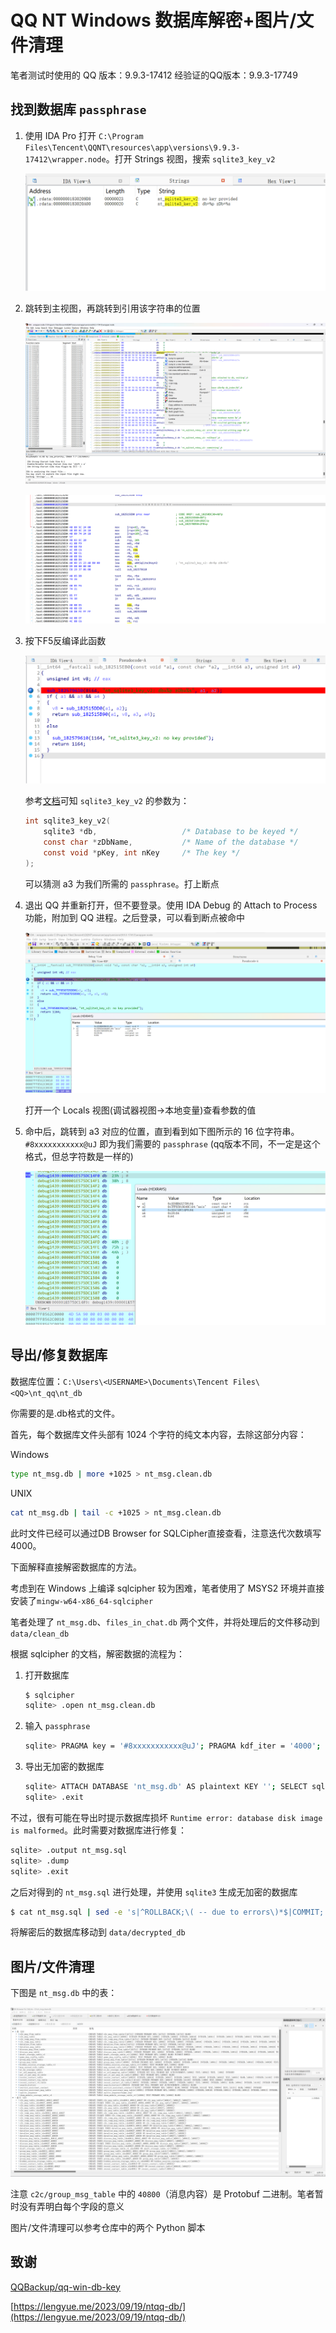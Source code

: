 # QQ NT Windows 数据库解密+图片/文件清理

笔者测试时使用的 QQ 版本：9.9.3-17412
经验证的QQ版本：9.9.3-17749

## 找到数据库 `passphrase`

1. 使用 IDA Pro 打开 `C:\Program Files\Tencent\QQNT\resources\app\versions\9.9.3-17412\wrapper.node`。打开 Strings 视图，搜索 `sqlite3_key_v2`

    ![](docs/1.png)

2. 跳转到主视图，再跳转到引用该字符串的位置

    ![](docs/2.png)

    ![](docs/3.png)

3. 按下F5反编译此函数

    ![](docs/4.png)

    参考[文档](https://www.zetetic.net/sqlcipher/sqlcipher-api/#sqlite3_key)可知 `sqlite3_key_v2` 的参数为：

    ```c
    int sqlite3_key_v2(
        sqlite3 *db,                   /* Database to be keyed */
        const char *zDbName,           /* Name of the database */
        const void *pKey, int nKey     /* The key */
    );
    ```
   
    可以猜测 a3 为我们所需的 `passphrase`。打上断点

4. 退出 QQ 并重新打开，但不要登录。使用 IDA Debug 的 Attach to Process 功能，附加到 QQ 进程。之后登录，可以看到断点被命中

    ![](docs/5.png)

    打开一个 Locals 视图(调试器视图->本地变量)查看参数的值

5. 命中后，跳转到 a3 对应的位置，直到看到如下图所示的 16 位字符串。`#8xxxxxxxxxxx@uJ` 即为我们需要的 `passphrase` (qq版本不同，不一定是这个格式，但总字符数是一样的)

    ![](docs/6.png)

## 导出/修复数据库

数据库位置：`C:\Users\<USERNAME>\Documents\Tencent Files\<QQ>\nt_qq\nt_db`

你需要的是.db格式的文件。

首先，每个数据库文件头部有 1024 个字符的纯文本内容，去除这部分内容：

Windows
```bash
type nt_msg.db | more +1025 > nt_msg.clean.db
```

UNIX
```bash
cat nt_msg.db | tail -c +1025 > nt_msg.clean.db
```

此时文件已经可以通过DB Browser for SQLCipher直接查看，注意迭代次数填写4000。

下面解释直接解密数据库的方法。

考虑到在 Windows 上编译 sqlcipher 较为困难，笔者使用了 MSYS2 环境并直接安装了`mingw-w64-x86_64-sqlcipher`


笔者处理了 `nt_msg.db`、`files_in_chat.db` 两个文件，并将处理后的文件移动到 `data/clean_db`

根据 sqlcipher 的文档，解密数据的流程为：

1. 打开数据库

    ```bash
    $ sqlcipher
    sqlite> .open nt_msg.clean.db
    ```
   
2. 输入 `passphrase`

    ```bash
    sqlite> PRAGMA key = '#8xxxxxxxxxxx@uJ'; PRAGMA kdf_iter = '4000';
    ```

3. 导出无加密的数据库

    ```bash
    sqlite> ATTACH DATABASE 'nt_msg.db' AS plaintext KEY ''; SELECT sqlcipher_export('plaintext'); DETACH DATABASE plaintext;
    sqlite> .exit 
    ```

不过，很有可能在导出时提示数据库损坏 `Runtime error: database disk image is malformed`。此时需要对数据库进行修复：

```bash
sqlite> .output nt_msg.sql
sqlite> .dump
sqlite> .exit
```

之后对得到的 `nt_msg.sql` 进行处理，并使用 `sqlite3` 生成无加密的数据库

```bash
$ cat nt_msg.sql | sed -e 's|^ROLLBACK;\( -- due to errors\)*$|COMMIT;|g' | sqlite3 nt_msg.db
```
将解密后的数据库移动到 `data/decrypted_db`

## 图片/文件清理

下图是 `nt_msg.db` 中的表：

![](docs/7.png)

注意 `c2c/group_msg_table` 中的 `40800`（消息内容）是 Protobuf 二进制。笔者暂时没有弄明白每个字段的意义

图片/文件清理可以参考仓库中的两个 Python 脚本

## 致谢

[QQBackup/qq-win-db-key](https://github.com/QQBackup/qq-win-db-key)

[https://lengyue.me/2023/09/19/ntqq-db/](https://lengyue.me/2023/09/19/ntqq-db/)
